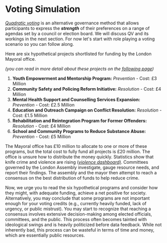 # Voting Simulation

[_Quadratic voting_](../what-is-quadratic-voting/) is an alternative governance method that allows participants to express the _**strength**_ of their preferences on a range of agendas set by a council or election board. We will discuss QV and its workings in the next section. For now let's start with role playing a voting scenario so you can follow along.

Here are six hypothetical projects shortlisted for funding by the London Mayoral office.

_(you can read in more detail about these projects on the_ [_following page_](projects-for-consideration.md)_)_

1. **Youth Empowerment and Mentorship Program:** _Prevention_ - Cost: £3 Million
2. **Community Safety and Policing Reform Initiative:** _Resolution_ - Cost: £4 Million
3. **Mental Health Support and Counselling Services Expansion:** _Prevention_ - Cost: £2.5 Million
4. **Education and Outreach Campaign on Conflict Resolution:** _Resolution_ - Cost: £1.5 Million
5. **Rehabilitation and Reintegration Program for Former Offenders:** _Resolution_ - Cost: £4 Million
6. **School and Community Programs to Reduce Substance Abuse:** _Prevention_ - Cost: £5 Million

The Mayoral office has £10 million to allocate to one or more of these programs, but the total cost to fully fund all projects is £20 million. The office is unsure how to distribute the money quickly. Statistics show that knife crime and violence are rising ([_violence dashboard)_](https://data.london.gov.uk/mopac-pcp-dashboard/violence-is-prevented-and-reduced-dashboard/). Committees governed by the London Assembly investigate, gauge resource needs, and report their findings. The assembly and the mayor then attempt to reach a consensus on the best distribution of funds to help reduce crime.

Now, we urge you to read the six hypothetical programs and consider how they might, with adequate funding, achieve a net positive for society. Alternatively, you may conclude that some programs are not important enough for your voting credits (e.g., currently heavily funded, lack of urgency, or public mistrust). You may start to recognize that reaching a consensus involves extensive decision-making among elected officials, committees, and the public. This process often becomes tainted with ideological swings and is heavily politicized before data feedback. While not inherently bad, this process can be wasteful in terms of time and money, which are essentially public resources.
